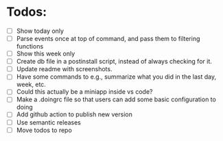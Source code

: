 # Todos:

- [ ] Show today only
- [ ] Parse events once at top of command, and pass them to filtering functions
- [ ] Show this week only
- [ ] Create db file in a postinstall script, instead of always checking for it.
- [ ] Update readme with screenshots.
- [ ] Have some commands to e.g., summarize what you did in the last day, week, etc.
- [ ] Could this actually be a miniapp inside vs code?
- [ ] Make a .doingrc file so that users can add some basic configuration to doing
- [ ] Add github action to publish new version
- [ ] Use semantic releases
- [ ] Move todos to repo